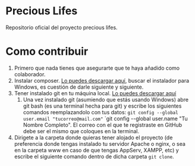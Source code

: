 # Precious Lifes
Repositorio oficial del proyecto precious lifes.

# Como contribuir
1. Primero que nada tienes que asegurarte que te haya añadido como colaborador.
2. Instalar composer. [Lo puedes descargar aquí](https://getcomposer.org/download/), buscar el instalador para Windows, es cuestión de darle siguiente y siguiente.
3. Tener instalado git en tu máquina local. [Lo puedes descargar aquí](https://git-scm.com/)
    1. Una vez instalado git (asumiendo que estás usando Windows) abre git bash (es una terminal hecha para git) y escribe los siguientes comandos reemplazandolo con tus datos: `git config --global user.email "tucorreo@mail.com"` `git config --global user.name "Tu Nombre Completo". El correo con el que te registraste en GitHub debe ser el mismo que coloques en la terminal.
4. Dirigete a la carpeta donde quieras tener alojado el proyecto (de preferencia donde tengas instalado tu servidor Apache o nginx, o sea en la carpeta www en caso de que tengas AppServ, XAMPP, etc) y escribe el siguiente comando dentro de dicha carpeta `git clone`.